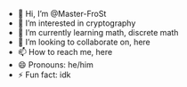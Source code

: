 - 👋 Hi, I’m @Master-FroSt
- 👀 I’m interested in cryptography
- 🌱 I’m currently learning math, discrete math
- 💞️ I’m looking to collaborate on, here
- 📫 How to reach me, here
- 😄 Pronouns: he/him
- ⚡ Fun fact: idk

<!---
Master-FroSt/Master-FroSt is a ✨ special ✨ repository because its `README.md` (this file) appears on your GitHub profile.
You can click the Preview link to take a look at your changes.
--->
